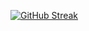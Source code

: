 [![GitHub Streak](https://streak-stats.demolab.com?user=DaliusBeckjr&theme=cobalt)](https://git.io/streak-stats)
